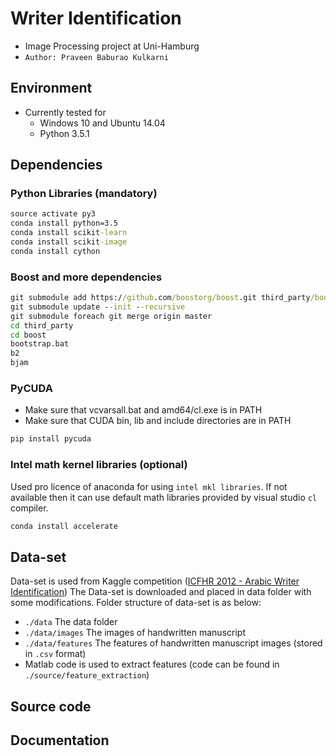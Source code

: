 
# Writer Identification
+ Image Processing project at Uni-Hamburg
+ `Author: Praveen Baburao Kulkarni`

## Environment
+ Currently tested for 
    + Windows 10 and Ubuntu 14.04 
    + Python 3.5.1

## Dependencies

### Python Libraries (mandatory)
```bat
source activate py3
conda install python=3.5
conda install scikit-learn
conda install scikit-image
conda install cython
```

### Boost and more dependencies
```bat
git submodule add https://github.com/boostorg/boost.git third_party/boost foreach --recursive 
git submodule update --init --recursive
git submodule foreach git merge origin master
cd third_party
cd boost
bootstrap.bat
b2
bjam
```

### PyCUDA
+ Make sure that vcvarsall.bat and amd64/cl.exe is in PATH
+ Make sure that CUDA bin, lib and include directories are in PATH
```bat
pip install pycuda
```

### Intel math kernel libraries (optional)
Used pro licence of anaconda for using `intel mkl libraries`. If not available then it can use default math libraries provided by visual studio `cl` compiler.
```bat
conda install accelerate
```

## Data-set 
Data-set is used from Kaggle competition ([ICFHR 2012 - Arabic Writer Identification](https://www.kaggle.com/c/awic2012/data))
The Data-set is downloaded and placed in data folder with some modifications.
Folder structure of data-set is as below:
+ `./data` The data folder
+ `./data/images` The images of handwritten manuscript
+ `./data/features` The features of handwritten manuscript images (stored in `.csv` format)
+ Matlab code is used to extract features (code can be found in `./source/feature_extraction`)

## Source code

## Documentation

